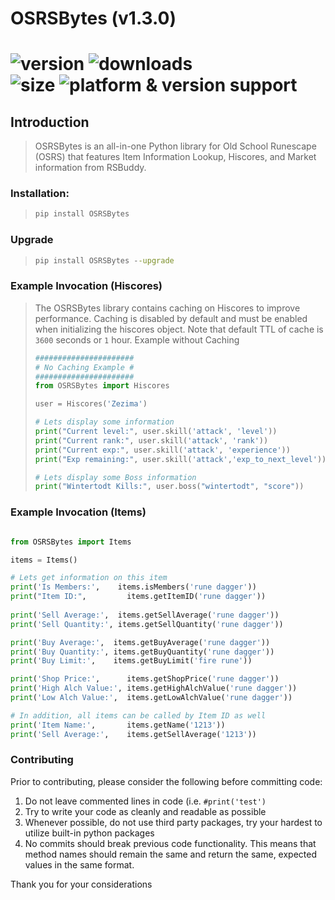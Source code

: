 # OSRSBytes (v1.3.0)
![version](https://img.shields.io/pypi/v/OSRSBytes?style=for-the-badge)
![downloads](https://img.shields.io/pypi/dm/OSRSBytes?style=for-the-badge)<br>
![size](https://img.shields.io/github/languages/code-size/coffee-fueled-deadlines/osrsbytes?style=for-the-badge)
![platform & version support](https://img.shields.io/pypi/pyversions/OSRSBytes?style=for-the-badge)
=======
## Introduction
> 
> OSRSBytes is an all-in-one Python library for Old School Runescape (OSRS) that features Item Information Lookup, Hiscores, and Market information from RSBuddy.
 
### Installation:
> ```cmd
> pip install OSRSBytes
> ```

### Upgrade
> ```cmd
> pip install OSRSBytes --upgrade
> ```

### Example Invocation (Hiscores)
> The OSRSBytes library contains caching on Hiscores to improve performance.  Caching is disabled by default and must be enabled when initializing the hiscores object.  Note that default TTL of cache is `3600` seconds or `1` hour.
> Example without Caching
> ```python
> ######################
> # No Caching Example #
> ######################
> from OSRSBytes import Hiscores
> 
> user = Hiscores('Zezima')
> 
> # Lets display some information
> print("Current level:", user.skill('attack', 'level'))
> print("Current rank:", user.skill('attack', 'rank'))
> print("Current exp:", user.skill('attack', 'experience'))
> print("Exp remaining:", user.skill('attack','exp_to_next_level'))
> 
> # Lets display some Boss information
> print("Wintertodt Kills:", user.boss("wintertodt", "score"))
> ```

### Example Invocation (Items)
```python

from OSRSBytes import Items

items = Items()

# Lets get information on this item
print('Is Members:',    items.isMembers('rune dagger'))
print("Item ID:",         items.getItemID('rune dagger'))
    
print('Sell Average:',  items.getSellAverage('rune dagger'))
print('Sell Quantity:', items.getSellQuantity('rune dagger'))

print('Buy Average:',  items.getBuyAverage('rune dagger'))
print('Buy Quantity:', items.getBuyQuantity('rune dagger'))
print('Buy Limit:',    items.getBuyLimit('fire rune'))

print('Shop Price:',      items.getShopPrice('rune dagger'))
print('High Alch Value:', items.getHighAlchValue('rune dagger'))
print('Low Alch Value:',  items.getLowAlchValue('rune dagger'))

# In addition, all items can be called by Item ID as well
print('Item Name:',       items.getName('1213'))
print('Sell Average:',    items.getSellAverage('1213'))
```

### Contributing

Prior to contributing, please consider the following before committing code:

1. Do not leave commented lines in code (i.e. `#print('test')`
1. Try to write your code as cleanly and readable as possible
1. Whenever possible, do not use third party packages, try your hardest to utilize built-in python packages
1. No commits should break previous code functionality.  This means that method names should remain the same and return the same, expected values in the same format.

Thank you for your considerations
